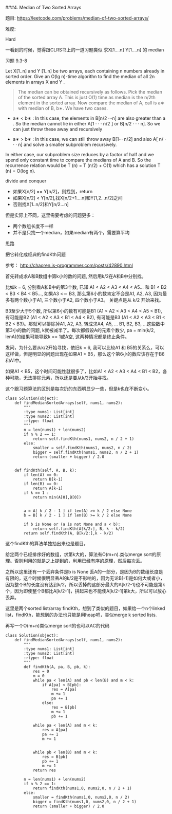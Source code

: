 ###4. Median of Two Sorted Arrays

题目:
<https://leetcode.com/problems/median-of-two-sorted-arrays/>


难度:

Hard


一看到的时候，觉得跟CLRS书上的一道习题类似
求X[1....n] Y[1....n] 的 median

习题 9.3-8


Let X[1..n] and Y [1..n] be two arrays, each containing n numbers already in sorted order. Give an O(lg n)-time algorithn to find the median of all 2n elements in arrays X and Y .


> The median can be obtained recursively as follows. Pick the median of the sorted array A. This is just O(1) time as median is the n/2th element in the sorted array. Now compare the median of A, call is a∗ with median of B, b∗. We have two cases.
- a∗ < b∗ : In this case, the elements in B[n/2 ···n] are also greater than a . So the median cannot lie in either A[1 · · · n/2 ] or B[n/2 · · · n]. So we can just throw these away and recursively
- a∗ > b∗ : In this case, we can still throw away B[1··· n/2] and also A[ n/ · · · n] and solve a smaller subproblem recursively. 
In either case, our subproblem size reduces by a factor of half and we spend only constant time to compare the medians of A and B. So the recurrence relation would be T (n) = T (n/2) + O(1) which has a solution T (n) = O(log n).
divide and conquer

- 如果X[n/2] == Y[n/2]，则找到，return
- 如果X[n/2] < Y[n/2],找X[n/2+1….n]和Y[1,2…n/2]之间
- 否则找X[1..n/2]和Y[n/2…n]




但是实际上不同，这里需要考虑的问题更多：

- 两个数组长度不一样
- 并不是只找一个median，如果median有两个，需要算平均

思路

把它转化成经典的findKth问题

参考： <http://chaoren.is-programmer.com/posts/42890.html>


首先转成求A和B数组中第k小的数的问题, 然后用k/2在A和B中分别找。


比如k = 6, 分别看A和B中的第3个数, 已知 A1 < A2 < A3 < A4 < A5... 和 B1 < B2 < B3 < B4 < B5..., 如果A3 <＝ B3, 那么第6小的数肯定不会是A1, A2, A3, 因为最多有两个数小于A1, 三个数小于A2, 四个数小于A3。 关键点是从 k/2 开始来找。 



B3至少大于5个数, 所以第6小的数有可能是B1 (A1 < A2 < A3 < A4 < A5 < B1), 有可能是B2 (A1 < A2 < A3 < B1 < A4 < B2), 有可能是B3 (A1 < A2 < A3 < B1 < B2 < B3)。那就可以排除掉A1, A2, A3, 转成求A4, A5, ... B1, B2, B3, ...这些数中第3小的数的问题, k就被减半了。每次都假设A的元素个数少, pa = min(k/2, lenA)的结果可能导致k == 1或A空, 这两种情况都是终止条件。 


发问，为什么要从k/2开始寻找，依旧k = 6, 我可以比较A1 和 B5的关系么，可以这样做，但是明显的问题出现在如果A1 > B5，那么这个第6小的数应该存在于B6和A1中。

如果A1 < B5，这个时间可能性就很多了，比如A1 < A2 < A3 < A4 < B1 < B2，各种可能，无法排除元素，所以还是要从k/2开始寻找。

这个跟习题算法的区别是每次扔的东西明显少一些，但是k也在不断变小。


```
class Solution(object):
    def findMedianSortedArrays(self, nums1, nums2):
        """
        :type nums1: List[int]
        :type nums2: List[int]
        :rtype: float
        """
        n = len(nums1) + len(nums2)
        if n % 2 == 1:
        	return self.findKth(nums1, nums2, n / 2 + 1)
        else:
        	smaller = self.findKth(nums1, nums2, n / 2)
        	bigger = self.findKth(nums1, nums2, n / 2 + 1)
        	return (smaller + bigger) / 2.0


    def findKth(self, A, B, k):
    	if len(A) == 0:
    		return B[k-1]
    	if len(B) == 0:
    		return A[k-1]
    	if k == 1 :
    		return min(A[0],B[0])


    	a = A[ k / 2 - 1 ] if len(A) >= k / 2 else None
    	b = B[ k / 2 - 1 ] if len(B) >= k / 2 else None

    	if b is None or (a is not None and a < b):
    		return self.findKth(A[k/2:], B, k - k/2)
    	return self.findKth(A, B[k/2:],k - k/2) 

```

这个findKth的算法单独抽出来也是题目。

给定两个已经排序好的数组，求第k大的，算法有O(m+n).类似merge sort的原理。否则利用的就是之上提到的，利用已经有序的原理，然后每次丢。

之所以这里还有一个丢弃条件是b is None 丢A的一部分，是因为B的数组长度是有限的，这个时候很明显丢A的k/2是不影响的，因为无论B[-1]是如何大或者小，因为整个B的长度没有达到k/2，所以丢掉的这部分最大的A[k/2-1]也不可能是第k个，因为即使整个B都比A[k/2-1]，拼起来也不能使A[k/2-1]第k大，所以可以放心丢弃。


这里是两个sorted list/array findKth，想到了类似的题目，如果给一个n个linked list，findKth，能想到的办法也只能是用heap吧，类似merge k sorted lists.


再写一个O(m+n)类似merge sort的也可以AC的代码

```
class Solution(object):
    def findMedianSortedArrays(self, nums1, nums2):
        """
        :type nums1: List[int]
        :type nums2: List[int]
        :rtype: float
        """
        def findKth(A, pa, B, pb, k):
            res = 0
            m = 0
            while pa < len(A) and pb < len(B) and m < k:
                if A[pa] < B[pb]:
                    res = A[pa]
                    m += 1
                    pa += 1
                else:
                    res = B[pb]
                    m += 1
                    pb += 1
                    
            while pa < len(A) and m < k:
                res = A[pa]
                pa += 1
                m += 1


            while pb < len(B) and m < k:
                res = B[pb]
                pb += 1
                m += 1
            return res

        n = len(nums1) + len(nums2)
        if n % 2 == 1:
        	return findKth(nums1,0, nums2,0, n / 2 + 1)
        else:
        	smaller = findKth(nums1,0, nums2,0, n / 2)
        	bigger = findKth(nums1,0, nums2,0, n / 2 + 1)
        	return (smaller + bigger) / 2.0

```